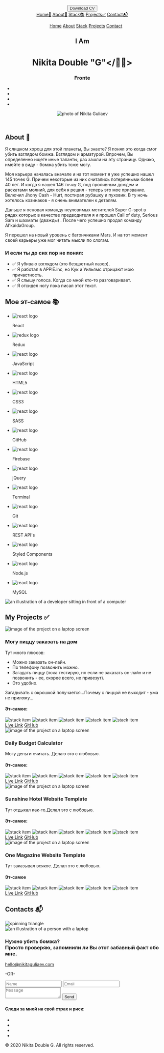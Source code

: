 <html lang="en"><head><meta http-equiv="Content-Type" content="text/html; charset=UTF-8">

<meta name="viewport" content="width=device-width, initial-scale=1.0">
<meta name="referrer" content="origin">
<meta name="description" content="Test">
<title>Nikita Double "G"| Front-end Web Developer</title>

<!-- Import Font Awesome -->
<script src="./Test/318c8c8e58.js.Без названия" crossorigin="anonymous"></script><link rel="stylesheet" href="./Test/free.min.css" media="all"><link rel="stylesheet" href="./Test/free-v4-font-face.min.css" media="all"><link rel="stylesheet" href="./Test/free-v4-shims.min.css" media="all">
<!-- Import Google Fonts -->
<link href="./Test/css2" rel="stylesheet">
<!-- Import stylesheet -->
<link rel="stylesheet" href="./Test/styles.css">
<!-- Import animate-on-scroll styles -->
<link rel="stylesheet" href="./Test/aos.css">
</head>
<body data-aos-easing="ease" data-aos-duration="400" data-aos-delay="0">
<header id="home">
<!-- Full sized menu starts -->
<div class="nav-wrapper">
<div class="wrapper">
<nav class="header--nav">
<div class="header-hire">
<button tabindex="0" class="hire-button pushEffect"><a href="https://nikitaguliaev.com/Nikita_Guliaev_Web_Developer.pdf" download="Nikita_Guliaev_Web_Developer_Resume" target="_blank" rel="noopener noreferrer">Download CV</a></button>
</div>
<!-- burger menu STARTS-->

<div class="burger-menu">
<a tabindex="0" href="https://nikitaguliaev.com/#" class="burger-menu__button">
<span class="burger-menu__lines"></span>
</a>

<nav class="burger-menu__nav">
<a tabindex="0" href="https://nikitaguliaev.com/#home" class="burger-menu__link">Home🏡</a>
<a tabindex="0" href="https://nikitaguliaev.com/#about" class="burger-menu__link">About🔎</a>
<a tabindex="0" href="https://nikitaguliaev.com/#stack" class="burger-menu__link">Stack📚</a>
<a tabindex="0" href="https://nikitaguliaev.com/#projects" class="burger-menu__link">Projects✅</a>
<a tabindex="0" href="https://nikitaguliaev.com/#contact" class="burger-menu__link">Contact📬</a>
</nav>
<div class="burger-menu__overlay"></div>
</div>
<!-- burger menu ENDS -->
<ul class="header-navig">
<a tabindex="0" class="header--nav__a" href="https://nikitaguliaev.com/#home">Home</a>
<a tabindex="0" class="header--nav__a" href="https://nikitaguliaev.com/#about">About</a>
<a tabindex="0" class="header--nav__a" href="https://nikitaguliaev.com/#stack">Stack</a>
<a tabindex="0" class="header--nav__a" href="https://nikitaguliaev.com/#projects">Projects</a>
<a tabindex="0" class="header--nav__a" href="https://nikitaguliaev.com/#contact">Contact</a>
</ul>
</nav>
</div>
</div>


<div class="header-content aos-init aos-animate" data-aos="fade-up" data-aos-easing="ease-in-out">
<div class="wrapper">
<div class="header-content__container">
<div class="container-left">
<div class="iAmNikita">
<h2 class="Iam">I Am</h2>
<h1 class="name">Nikita Double "G"&lt;<span class="name__emodji">/👨‍💻&gt;</span></h1>
<!-- JS typed text goes here -->
<h3 class="frontEnd" id="typed">Fronte</h3>
<ul class="socialLinks">
<li><a tabindex="0" target="_blank" rel="noopener noreferrer" href="https://twitter.com/nikita_guliaev"><i class="fab fa-twitter-square hoverGlow" aria-hidden="true"></i></a></li>
<li><a tabindex="0" target="_blank" rel="noopener noreferrer" href="https://github.com/widespreadtruck"><i class="fab fa-github-square hoverGlow" aria-hidden="true"></i></a></li>
<li><a tabindex="0" target="_blank" rel="noopener noreferrer" href="https://www.linkedin.com/in/nikita-guliaev-ma-808aab8a/"><i class="fab fa-linkedin hoverGlow" aria-hidden="true"></i></a></li>
<li><a tabindex="0" target="_blank" rel="noopener noreferrer" href="https://dev.to/nikita_guliaev"><i class="fab fa-dev hoverGlow" aria-hidden="true"></i></a></li>
</ul>
</div>
</div>
<div class="container-right">
<img class="nikitaImg" src="./Test/black.JPG" alt="photo of Nikita Guliaev">
</div>
</div>
</div>
</div>
</header>
<main>
<section class="about" id="about">
<div class="about--title">
<div class="redLine"></div>
<h2>About 🔎</h2>
</div>
<p data-aos="fade-up" class="about__p1 aos-init">Я слишком хорош для этой планеты, Вы знаете? Я понял это когда смог убить взглядом бомжа. Взглядом и арматурой. Впрочем, Вы определенно ищете иные таланты, раз зашли на эту страницу. Однако, имейте в виду - бомжа убить тоже могу.</p>

<p data-aos="fade-up" class="aos-init">Моя карьера началась <span class="webDev">вначале</span> и на тот момент я уже успешно нашел 145 точек G. Причем некоторые из них считались потерянными более 40 лет. И когда я нашел 146 точку G, под проливным дождем и раскатами молний, для себя я решил - теперь это мое призвание. Включил <span class="webDev">Jhony Cash - Hurt</span>, постирал рубашку и пуховик. В ту ночь хотелось козинаков - я очень внимателен к деталям.</p>

<p data-aos="fade-up" class="aos-init">Дальше я основал команду неуловимых мстителей <span class="webDev">Super G-spot</span> в рядах которых в качестве предводителя я и прошел <span class="webDev"> Call of duty, Serious Sam и шахматы (дважды) </span>. После чего успешно продал команду <span class="webDev">Al'kaidaGroup</span>.</p>

<p data-aos="fade-up" class="aos-init">Я перешел на новый уровень с батончиками Mars. И на тот момент своей карьеры уже мог читать мысли по слогам.</p>

<h3>И если ты до сих пор не понял:</h3>
<ul>
<li><span>✅</span> Я убиваю взглядом (это безцветный лазер).</li>
<li>✅ Я работал в APPlE.inc, но Кук и Уильямс отрицают мою причастность.</li>
<li>✅ Я слышу голоса. Когда со мной кто-то разговаривает.</li>
<li>✅ Я отсидел ногу пока писал этот текст.</li>
</ul>
</section>
<section class="stackSection aos-init" id="stack" data-aos="fade-up" data-aos-easing="ease-in-out">
<div class="wrapper">
<div class="stackSection--title">
<div class="redLine"></div>
<h2>Мое эт-самое 📚</h2>
</div>
<div class="stackSection--container">
<ul class="skillList-left">
<div data-aos="fade-up" class="skillList-firstRow aos-init">
<li>
<img src="./Test/1.png" alt="react logo" aria-label="react logo">
<p>React</p>
</li>
<li>
<img src="./Test/17.png" alt="redux logo" aria-label="redux logo">
<p>Redux</p>
</li>
<li>
<img src="./Test/2.png" alt="react logo" aria-label="JavaScript logo">
<p>JavaScript</p>
</li>
</div>
<div data-aos="fade-up" class="skillList-secondRow aos-init">
<li>
<img src="./Test/9.png" alt="react logo" aria-label="HTML5 logo">
<p>HTML5</p>
</li>
<li>
<img src="./Test/10.png" alt="react logo" aria-label="CSS3 logo">
<p>CSS3</p>
</li>
<li>
<img src="./Test/8.png" alt="react logo" aria-label="SASS logo">
<p>SASS</p>
</li>

</div>
<div data-aos="fade-up" class="skillList-thirdRow aos-init">
<li>
<img src="./Test/7.png" alt="react logo" aria-label="GitHub logo">
<p>GitHub</p>
</li>
<li>
<img src="./Test/3.png" alt="react logo" aria-label="Firebase logo">
<p>Firebase</p>
</li>
<li>
<img src="./Test/4.png" alt="react logo" aria-label="jQuery logo">
<p>jQuery</p>
</li>
<!-- <li tabindex="0">
<img src="./assets//skillz/5.png" alt="react logo" aria-label="VS Code logo">
<p>VS Code</p>
</li>                         -->
</div>
<div data-aos="fade-up" class="skillList-fourthRow aos-init">
<li>
<img src="./Test/11.png" alt="react logo" aria-label="Terminal logo">
<p>Terminal</p>
</li>
<li>
<img src="./Test/6.png" alt="react logo" aria-label="Git logo">
<p>Git</p>
</li>
<li>
<img src="./Test/12.png" alt="react logo" aria-label="REST API logo">
<p>REST API's</p>
</li>
</div>
<div data-aos="fade-up" class="skillList-fifthRow aos-init">
<li>
<img src="./Test/13.png" alt="react logo" aria-label="Styled Components logo">
<p>Styled Components</p>
</li>
<li>
<img src="./Test/14.png" alt="react logo" aria-label="Node.js logo">
<p>Node.js</p>
</li>
<li>
<img src="./Test/15.png" alt="react logo" aria-label="MySQL logo">
<p>MySQL</p>
</li>
</div>
</ul>
<div class="skillList-right"><img src="./Test/2(1).png" alt="an illustration of a developer sitting in front of a computer"></div>
</div>
</div>
</section>
<section class="mobileProjects aos-init" id="projects" data-aos="fade-up" data-aos-easing="ease-in-out">
<div class="wrapper">
<div class="mobileProjects--title">
<div class="redLine"></div>
<h2>My Projects ✅</h2>
</div>


<div class="mobileProjects--containerForAll">

<div class="mobileProjects--projectBox aos-init" data-aos="fade-up" data-aos-easing="ease-in-out">
<div class="mobileProjects--projectBox__imageBox"><img src="./Test/laptopPizza.png" alt="image of the project on a laptop screen"></div>
<div class="mobileProjects--projectBox__projectName">
<h3>Могу пиццу заказать на дом</h3>
</div>
<div class="mobileProjects--projectBox__description">
<p>Тут много плюсов:</p>
<ul>
<li>Можно заказать он-лайн.</li>
<li>По телефону позвонить можно.</li>
<li>Загадать пиццу (пока тестирую, но если не заказать он-лайн и не позвонить - ее, скорее всего, не привезут).</li>
<li>Это удобно.</li>
</ul>
<p>Загадывать с окрошкой получается...Почему с пиццой не выходит - ума не приложу...</p>
<h4>Эт-самое:</h4>
</div>
<div data-aos="zoom-in" class="mobileProjects--projectBox__stack aos-init">
<img src="./Test/1.png" alt="stack item">
<img src="./Test/17.png" alt="stack item">
<img src="./Test/9.png" alt="stack item">
<img src="./Test/8.png" alt="stack item">
<img src="./Test/6.png" alt="stack item">
</div>
<div class="mobileProjects--projectBox__buttons">
<a tabindex="0" class="pushEffect redBtn hoverPurple aos-init" data-aos="fade-up" href="https://widespreadtruck.github.io/online-store" target="_blank" rel="noopener noreferrer">Live Link</a>
<a tabindex="0" class="pushEffect hoverWhite aos-init" data-aos="fade-up" href="https://github.com/widespreadtruck/online-store" target="_blank" rel="noopener noreferrer">GitHub</a>
</div>
</div>




<!-- <div class="mobileProjects--projectBox" data-aos="fade-up" data-aos-easing="ease-in-out">
<div tabindex="0" class="mobileProjects--projectBox__imageBox"><img src="./assets/projects/laptopQuiz.png"
alt="image of the project on a laptop screen"></div>
<div class="mobileProjects--projectBox__projectName">
<h3>Full Stack Quiz App (freelance for Roche)</h3>
</div>
<div tabindex="0" class="mobileProjects--projectBox__description">
<p><em>Note:</em> There are Admin & User sides of the App. User side is fully controlled by the Admin. Use "Test1234" to log in. After you've chosen a test, use the link at the top & Event ID to open a new tab & join a separate room for the Users (Audience). Begin the presentation by clicking Begin on the Admin tab. Then go through the slides until you get to Question 1. Control the flow of the presentation by clicking the "Next" button from the Admin page. User's page functionality is limited to submitting answers only.</p>
<p>As a Front End Developer on a team consisting of three (Web Designer & a Back-End Dev) I was responsible for the View part of the app using React & Styled Components. The purpose of the app is to collect answers from multiple participants during conferences or Zoom calls. There are two sides and two different views: the Admin side & the User side. First, the presenter signs in using Admin's credentials (Use "Test1234" to log in). Then, there are four different presentations with four different tests to pick from. Upon a Presenters' request the audience can use their own devices to join a 'quiz room' using a link or a QR code that are shown on the screen. They sign in using an Event ID shown on the presenter's screen . Presenter controls the flow of the presentation as well as what the audience sees on their devices while the audience is able to select and submit one of the four answers to the current question shown on their devices. Simultaneously, the Presenter is able to see how many people signed in at the beginning of the presentation and how many  participants submitted their answers for each question. Then, the answers are stored in a MySQL database and at the end of the presentation the presenter can see the percentage breakdown of the answers given by the audience. Further, a CSV file with detailed results is generated and available for a download. At the end of the test the users are asked to submit their email and name if they want to subscribe to the newsletters.</p>
<h4>Stack used:</h4>
</div>
<div tabindex="0" data-aos="zoom-in" class="mobileProjects--projectBox__stack">
<img src="./assets//skillz/1.png" alt="stack item">
<img src="./assets//skillz/13.png" alt="stack item">
<img src="./assets//skillz/14.png" alt="stack item">
<img src="./assets//skillz/15.png" alt="stack item">
<img src="./assets//skillz/7.png" alt="stack item">
</div>
<div tabindex="0" class="mobileProjects--projectBox__buttons">
<a tabindex="0" class="pushEffect redBtn hoverPurple" data-aos="fade-up" href="https://widespreadtruck.github.io/quiz-app/" target="_blank" rel="noopener noreferrer">Live
Link</a>
<a tabindex="0" class="pushEffect hoverWhite" data-aos="fade-up" href="https://github.com/widespreadtruck/quiz-app" target="_blank" rel="noopener noreferrer">GitHub</a>
</div>
</div> -->




<div class="mobileProjects--projectBox aos-init" data-aos="fade-up" data-aos-easing="ease-in-out">
<div class="mobileProjects--projectBox__imageBox"><img src="./Test/laptopCalculator.png" alt="image of the project on a laptop screen"></div>
<div class="mobileProjects--projectBox__projectName"><h3>Daily Budget Calculator</h3></div>
<div class="mobileProjects--projectBox__description">
<p>Могу деньги считать. Делаю это с любовью.</p>
<h4>Эт-самое:</h4>
</div>
<div data-aos="zoom-in" class="mobileProjects--projectBox__stack aos-init">
<img src="./Test/1.png" alt="stack item">
<img src="./Test/3.png" alt="stack item">
<img src="./Test/8.png" alt="stack item">
<img src="./Test/9.png" alt="stack item">
<img src="./Test/7.png" alt="stack item">
</div>
<div class="mobileProjects--projectBox__buttons">
<a tabindex="0" class="pushEffect redBtn hoverPurple aos-init" data-aos="fade-up" href="https://group-three-libraree-jamboree.github.io/project-six/" target="_blank" rel="noopener noreferrer">Live Link</a>
<a tabindex="0" class="pushEffect hoverWhite aos-init" data-aos="fade-up" href="https://github.com/Group-Three-Libraree-Jamboree/project-six" target="_blank" rel="noopener noreferrer">GitHub</a></div>
</div>
<div class="mobileProjects--projectBox aos-init" data-aos="fade-up" data-aos-easing="ease-in-out">
<div class="mobileProjects--projectBox__imageBox"><img src="./Test/laptopSunshine.png" alt="image of the project on a laptop screen"></div>
<div class="mobileProjects--projectBox__projectName"><h3>Sunshine Hotel Website Template</h3></div>
<div class="mobileProjects--projectBox__description">
<p>Тут отдыхал как-то.Делал это с любовью.</p>
<h4>Эт-самое:</h4>
</div>
<div data-aos="zoom-in" class="mobileProjects--projectBox__stack aos-init">
<img src="./Test/9.png" alt="stack item">
<img src="./Test/10.png" alt="stack item">
<img src="./Test/6.png" alt="stack item">
<img src="./Test/7.png" alt="stack item">
<img src="./Test/11.png" alt="stack item">
</div>
<div class="mobileProjects--projectBox__buttons">
<a tabindex="0" class="pushEffect redBtn hoverPurple aos-init" data-aos="fade-up" href="https://widespreadtruck.github.io/nikita-guliaev-project-two/" target="_blank" rel="noopener noreferrer">Live Link</a>
<a tabindex="0" class="pushEffect hoverWhite aos-init" data-aos="fade-up" href="https://github.com/widespreadtruck/nikita-guliaev-project-two" target="_blank" rel="noopener noreferrer">GitHub</a></div>                        
</div>
<div class="mobileProjects--projectBox aos-init" data-aos="fade-up" data-aos-easing="ease-in-out">
<div class="mobileProjects--projectBox__imageBox"><img src="./Test/laptopOne.png" alt="image of the project on a laptop screen"></div>
<div class="mobileProjects--projectBox__projectName"><h3>One Magazine Website Template</h3></div>
<div class="mobileProjects--projectBox__description">
<p>Тут заказывал всякое. Делал это с любовью.</p>
<h4>Эт-самое</h4>
</div>
<div data-aos="zoom-in" class="mobileProjects--projectBox__stack aos-init">
<img src="./Test/9.png" alt="stack item">
<img src="./Test/10.png" alt="stack item">
<img src="./Test/6.png" alt="stack item">
<img src="./Test/7.png" alt="stack item">
<img src="./Test/11.png" alt="stack item">
</div>
<div class="mobileProjects--projectBox__buttons">
<a tabindex="0" class="pushEffect redBtn hoverPurple aos-init" data-aos="fade-up" href="https://widespreadtruck.github.io/nikita-guliaev-project-one" target="_blank" rel="noopener noreferrer">Live Link</a>
<a tabindex="0" class="pushEffect hoverWhite aos-init" data-aos="fade-up" href="https://github.com/widespreadtruck/nikita-guliaev-project-one" target="_blank" rel="noopener noreferrer">GitHub</a></div>                        
</div>
</div>
</div>
</section>

<section class="contact aos-init" id="contact" data-aos="fade-up" data-aos-easing="ease-in-out">
<div class="wrapper">
<div class="contacts--title">
<div class="redLine"></div>
<h2>Contacts 📬</h2>
</div>
<div class="contact--container">
<div class="contact--container__left">
<div class="contact--container__triangle">
<img src="./Test/10(1).png" alt="spinning triangle">
</div>
<div><img src="./Test/exp.png" alt="an illustration of a person with a laptop"></div>
</div>
<div class="contact--container__right">
<h3> Нужно убить бомжа? <br> Просто проверяю, запомнили ли Вы этот забавный факт обо мне.</h3>
<div data-aos="fade-up" tabindex="0" class="aos-init"><a href="mailto:hello@nikitaguliaev.com">hello@nikitaguliaev.com</a></div>
<p>-OR-</p>
<form method="POST" action="https://formspree.io/xqkyejev" class="contact--formBox">
<label for="name" aria-label="What&#39;s your name?"></label>
<input tabindex="0" data-aos="fade-up" placeholder="Name" name="name" type="text" id="name" class="aos-init">
<label for="email" aria-label="What&#39;s your email?"></label>
<input tabindex="0" data-aos="fade-up" placeholder="Email" name="email" type="text" id="email" class="aos-init">
<label for="message" aria-label="What&#39;s your message?"></label>
<textarea data-aos="fade-up" tabindex="0" placeholder="Message" name="message" type="text" id="message" class="aos-init"></textarea>
<button data-aos="fade-up" tabindex="0" type="submit" class="submit redBtn hoverPurple pushEffect aos-init">Send</button>                            
</form>
</div>
</div>
</div></section>
<footer class="footer">
<div class="wrapper">
<div class="footer--container">
<h4>Следи за мной на свой страх и риск:</h4>
<ul class="socialLinks">
<li><a tabindex="0" target="_blank" rel="noopener noreferrer" href="https://twitter.com/nikita_guliaev"><i class="fab fa-twitter-square hoverGlow" aria-hidden="true"></i></a></li>
<li><a tabindex="0" target="_blank" rel="noopener noreferrer" href="https://github.com/widespreadtruck"><i class="fab fa-github-square hoverGlow" aria-hidden="true"></i></a></li>
<li><a tabindex="0" target="_blank" rel="noopener noreferrer" href="https://www.linkedin.com/in/nikita-guliaev-ma-808aab8a/"><i class="fab fa-linkedin hoverGlow" aria-hidden="true"></i></a>
</li>
<li><a tabindex="0" target="_blank" rel="noopener noreferrer" href="https://dev.to/nikita_guliaev"><i class="fab fa-dev hoverGlow" aria-hidden="true"></i></a></li>
</ul>
<p>© 2020 Nikita Double G. All rights reserved.</p>
</div>
</div>
</footer>
</main>
<!-- Import typed.js -->
<script src="./Test/typed.js@2.0.11"></script>
<!-- Import jQuery -->
<script src="./Test/jquery-3.3.1.min.js.Без названия"></script>
<script src="./Test/script.js.Без названия"></script>    
<!-- Import smooth scroll for anchor tags -->
<script src="./Test/smooth-scroll.polyfills.min.js.Без названия"></script>
<!-- Import animate-on-scroll -->
<script src="./Test/aos.js.Без названия"></script>
<!-- Initialize animate-on-scroll -->
<script>
AOS.init();
</script>



</body></html>
